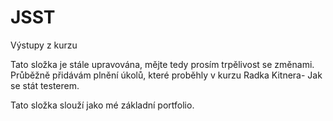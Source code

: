# JSST
Výstupy z kurzu

Tato složka je stále upravována, mějte tedy prosím trpělivost se změnami.
Průběžně přidávám plnění úkolů, které proběhly v kurzu Radka Kitnera- Jak se stát testerem.

Tato složka slouží jako mé základní portfolio.
